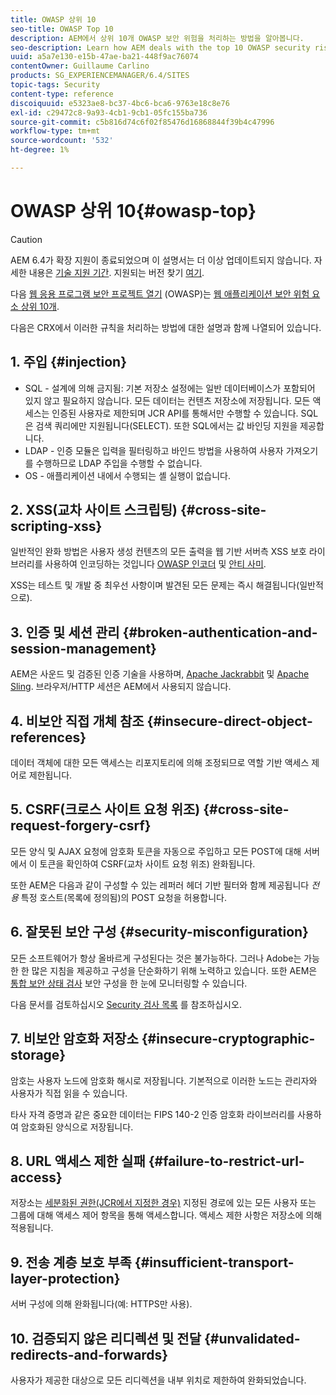 ```yaml
---
title: OWASP 상위 10
seo-title: OWASP Top 10
description: AEM에서 상위 10개 OWASP 보안 위험을 처리하는 방법을 알아봅니다.
seo-description: Learn how AEM deals with the top 10 OWASP security risks.
uuid: a5a7e130-e15b-47ae-ba21-448f9ac76074
contentOwner: Guillaume Carlino
products: SG_EXPERIENCEMANAGER/6.4/SITES
topic-tags: Security
content-type: reference
discoiquuid: e5323ae8-bc37-4bc6-bca6-9763e18c8e76
exl-id: c29472c8-9a93-4cb1-9cb1-05fc155ba736
source-git-commit: c5b816d74c6f02f85476d16868844f39b4c47996
workflow-type: tm+mt
source-wordcount: '532'
ht-degree: 1%

---
```


# OWASP 상위 10{#owasp-top}

>[!CAUTION]
>
>AEM 6.4가 확장 지원이 종료되었으며 이 설명서는 더 이상 업데이트되지 않습니다. 자세한 내용은 [기술 지원 기간](https://helpx.adobe.com/kr/support/programs/eol-matrix.html). 지원되는 버전 찾기 [여기](https://experienceleague.adobe.com/docs/).

다음 [웹 응용 프로그램 보안 프로젝트 열기](https://www.owasp.org) (OWASP)는 [웹 애플리케이션 보안 위험 요소 상위 10개](https://www.owasp.org/index.php/OWASP_Top_Ten_Project).

다음은 CRX에서 이러한 규칙을 처리하는 방법에 대한 설명과 함께 나열되어 있습니다.

## 1. 주입 {#injection}

* SQL - 설계에 의해 금지됨: 기본 저장소 설정에는 일반 데이터베이스가 포함되어 있지 않고 필요하지 않습니다. 모든 데이터는 컨텐츠 저장소에 저장됩니다. 모든 액세스는 인증된 사용자로 제한되며 JCR API를 통해서만 수행할 수 있습니다. SQL은 검색 쿼리에만 지원됩니다(SELECT). 또한 SQL에서는 값 바인딩 지원을 제공합니다.
* LDAP - 인증 모듈은 입력을 필터링하고 바인드 방법을 사용하여 사용자 가져오기를 수행하므로 LDAP 주입을 수행할 수 없습니다.
* OS - 애플리케이션 내에서 수행되는 셸 실행이 없습니다.

## 2. XSS(교차 사이트 스크립팅) {#cross-site-scripting-xss}

일반적인 완화 방법은 사용자 생성 컨텐츠의 모든 출력을 웹 기반 서버측 XSS 보호 라이브러리를 사용하여 인코딩하는 것입니다 [OWASP 인코더](https://www.owasp.org/index.php/OWASP_Java_Encoder_Project) 및 [안티 사미](https://www.owasp.org/index.php/Category:OWASP_AntiSamy_Project).

XSS는 테스트 및 개발 중 최우선 사항이며 발견된 모든 문제는 즉시 해결됩니다(일반적으로).

## 3. 인증 및 세션 관리 {#broken-authentication-and-session-management}

AEM은 사운드 및 검증된 인증 기술을 사용하며, [Apache Jackrabbit](https://jackrabbit.apache.org/) 및 [Apache Sling](https://sling.apache.org/). 브라우저/HTTP 세션은 AEM에서 사용되지 않습니다.

## 4. 비보안 직접 개체 참조 {#insecure-direct-object-references}

데이터 객체에 대한 모든 액세스는 리포지토리에 의해 조정되므로 역할 기반 액세스 제어로 제한됩니다.

## 5. CSRF(크로스 사이트 요청 위조) {#cross-site-request-forgery-csrf}

모든 양식 및 AJAX 요청에 암호화 토큰을 자동으로 주입하고 모든 POST에 대해 서버에서 이 토큰을 확인하여 CSRF(교차 사이트 요청 위조) 완화됩니다.

또한 AEM은 다음과 같이 구성할 수 있는 레퍼러 헤더 기반 필터와 함께 제공됩니다 *전용* 특정 호스트(목록에 정의됨)의 POST 요청을 허용합니다.

## 6. 잘못된 보안 구성 {#security-misconfiguration}

모든 소프트웨어가 항상 올바르게 구성된다는 것은 불가능하다. 그러나 Adobe는 가능한 한 많은 지침을 제공하고 구성을 단순화하기 위해 노력하고 있습니다. 또한 AEM은 [통합 보안 상태 검사](/help/sites-administering/operations-dashboard.md) 보안 구성을 한 눈에 모니터링할 수 있습니다.

다음 문서를 검토하십시오 [Security 검사 목록](/help/sites-administering/security-checklist.md) 를 참조하십시오.

## 7. 비보안 암호화 저장소 {#insecure-cryptographic-storage}

암호는 사용자 노드에 암호화 해시로 저장됩니다. 기본적으로 이러한 노드는 관리자와 사용자가 직접 읽을 수 있습니다.

타사 자격 증명과 같은 중요한 데이터는 FIPS 140-2 인증 암호화 라이브러리를 사용하여 암호화된 양식으로 저장됩니다.

## 8. URL 액세스 제한 실패 {#failure-to-restrict-url-access}

저장소는 [세분화된 권한(JCR에서 지정한 경우)](https://www.adobe.io/experience-manager/reference-materials/spec/jcr/2.0/16_Access_Control_Management.html) 지정된 경로에 있는 모든 사용자 또는 그룹에 대해 액세스 제어 항목을 통해 액세스합니다. 액세스 제한 사항은 저장소에 의해 적용됩니다.

## 9. 전송 계층 보호 부족 {#insufficient-transport-layer-protection}

서버 구성에 의해 완화됩니다(예: HTTPS만 사용).

## 10. 검증되지 않은 리디렉션 및 전달 {#unvalidated-redirects-and-forwards}

사용자가 제공한 대상으로 모든 리디렉션을 내부 위치로 제한하여 완화되었습니다.
